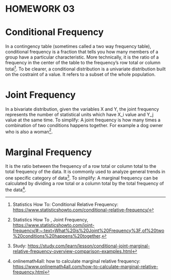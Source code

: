 
# HOMEWORK 03

# Conditional Frequency

In a contingency table (sometimes called a two way frequency table), conditional frequency is a fraction that tells you how many members of a group have a particular characteristic. More technically, it is the ratio of a frequency in the center of the table to the frequency’s row total or column total[^1]. 
To be clearer, a conditional distribution is a univariate distribution built on the costraint of a value. 
It refers to a subset of the whole population.

# Joint Frequency

In a bivariate distribution, given the variables X and Y, the joint frequency represents the number of statistical units which have X_i value and Y_j value at the same time. 
To simplify: A joint frequency is how many times a combination of two conditions happens together. For example a dog owner who is also a woman[^2].

# Marginal Frequency 

It is the ratio between the frequency of a row total or column total to the total frequency of the data. It is commonly used to analyze general trends in one specific category of data[^3].
To simplify: A marginal frequency can be calculated by dividing a row total or a column total by the total frequency of the data[^4].

[^1]: Statistics How To: Conditional Relative Frequency: https://www.statisticshowto.com/conditional-relative-frequency/
[^2]: Statistics How To , Joint Frequency, https://www.statisticshowto.com/joint-frequency/#:~:text=What%20is%20Joint%20Frequency%3F,of%20two%20conditions%20happens%20together.
[^3]: Study: https://study.com/learn/lesson/conditional-joint-marginal-relative-frequency-overview-comparison-examples.html
[^4]: onlinemath4all: how to calculate marginal relative frequency: https://www.onlinemath4all.com/how-to-calculate-marginal-relative-frequency.html
